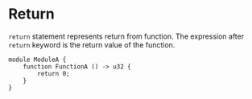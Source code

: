 # Return

`return` statement represents return from function.
The expression after `return` keyword is the return value of the function.

```veryl,playground
module ModuleA {
    function FunctionA () -> u32 {
        return 0;
    }
}
```
